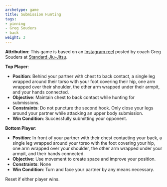 ```yaml
---
archetype: game
title: Submission Hunting
tags:
- pinning
- Greg Souders
- back
weight: 3
---
```

**Attribution**: This game is based on an [Instagram reel](https://www.instagram.com/reel/Czj8QyPJTNx) posted by coach Greg Souders at [Standard Jiu-Jitsu](https://www.standardjiujitsu.com/).

**Top Player**:
  * **Position**: Behind your partner with chest to back contact, a single leg wrapped around their torso with your foot covering their hip, one arm wrapped over their shoulder, the other arm wrapped under their armpit, and your hands connected.
  * **Objective**: Maintain chest to back contact while hunting for submissions.
  * **Constraints**: Do not puncture the second hook. Only close your legs around your partner while attacking an upper body submission.
  * **Win Condition**: Successfully submitting your opponent.

**Bottom Player**:
  * **Position**: In front of your partner with their chest contacting your back, a single leg wrapped around your torso with the foot covering your hip, one arm wrapped over your shoulder, the other arm wrapped under your armpit, and their hands connected.
  * **Objective**: Use movement to create space and improve your position.
  * **Constraints**: None
  * **Win Condition**: Turn and face your partner by any means necessary. 

Reset if either player wins.